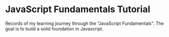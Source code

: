 # JavaScript Fundamentals Tutorial

Records of my learning journey through the "JavaScript Fundamentals".  The goal is to build a solid foundation in Javascript.
